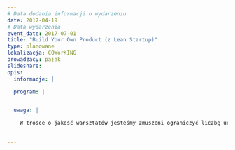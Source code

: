 ```yaml
---
# Data dodania informacji o wydarzeniu
date: 2017-04-19
# Data wydarzenia
event_date: 2017-07-01
title: "Build Your Own Product (z Lean Startup)"
type: planowane
lokalizacja: COWorKING
prowadzacy: pajak
slideshare:
opis:
  informacje: |

  program: |


  uwaga: |

    W trosce o jakość warsztatów jesteśmy zmuszeni ograniczyć liczbę uczestników. **Kwalifikacja odbywa się na podstawie odpowiedzi udzielonych w formularzu zgłoszeniowym oraz - w dalszym kroku - kolejności zgłoszeń.** Potwierdzenie udziału w warsztatach wraz z instrukcją przygotowania środowiska otrzymasz najpóźniej na 5 dni przed planowaną datą wydarzenia.
 

---
```

